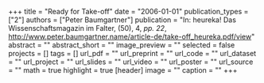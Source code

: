 +++
title = "Ready for Take-off"
date = "2006-01-01"
publication_types = ["2"]
authors = ["Peter Baumgartner"]
publication = "In: heureka! Das Wissenschaftsmagazin im Falter, (50), 4, _pp. 22_, http://www.peter.baumgartner.name/article-de/take-off_heureka.pdf/view"
abstract = ""
abstract_short = ""
image_preview = ""
selected = false
projects = []
tags = []
url_pdf = ""
url_preprint = ""
url_code = ""
url_dataset = ""
url_project = ""
url_slides = ""
url_video = ""
url_poster = ""
url_source = ""
math = true
highlight = true
[header]
image = ""
caption = ""
+++
